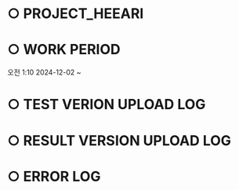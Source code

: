# ○ PROJECT_HEEARI

# ○ WORK PERIOD
오전 1:10 2024-12-02 ~ 

# ○ TEST VERION UPLOAD LOG

# ○ RESULT VERSION UPLOAD LOG

# ○ ERROR LOG
